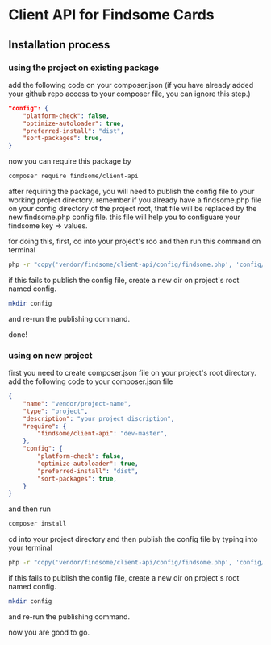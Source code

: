 # Client API for Findsome Cards

## Installation process

### using the project on existing package

add the following code on your composer.json (if you have already added your github repo access to your composer file, you can ignore this step.)

```json
"config": {
    "platform-check": false,
    "optimize-autoloader": true,
    "preferred-install": "dist",
    "sort-packages": true,
}
```

now you can require this package by 

```bash
composer require findsome/client-api
```
after requiring the package, you will need to publish the config file to your working project directory. remember if you already have a findsome.php file on your config directory of the project root, that file will be replaced by the new findsome.php config file.
this file will help you to configuare your findsome key => values.

for doing this, first, cd into your project's roo and then run this command on terminal

```bash
php -r "copy('vendor/findsome/client-api/config/findsome.php', 'config/findsome.php');"
```

if this fails to publish the config file, create a new dir on project's root named config.

```bash
mkdir config
```

and re-run the publishing command.

done!

### using on new project

first you need to create composer.json file on your project's root directory.
add the following code to your composer.json file

```json
{
    "name": "vendor/project-name",
    "type": "project",
    "description": "your project discription",
    "require": {
        "findsome/client-api": "dev-master",
    },
    "config": {
        "platform-check": false,
        "optimize-autoloader": true,
        "preferred-install": "dist",
        "sort-packages": true,
    }
}

```

and then run 
```bash
composer install
```

cd into your project directory and then publish the config file by typing into your terminal

```bash
php -r "copy('vendor/findsome/client-api/config/findsome.php', 'config/findsome.php');"
```

if this fails to publish the config file, create a new dir on project's root named config.

```bash
mkdir config
```

and re-run the publishing command.

now you are good to go.

